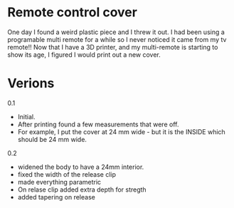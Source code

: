 # Remote control cover

One day I found a weird plastic piece and I threw it out. I had been using a
programable multi remote for a while so I never noticed it came from my tv
remote!! Now that I have a 3D printer, and my multi-remote is starting to show
its age, I figured I would print out a new cover.

# Verions

0.1
- Initial.
- After printing found a few measurements that were off.
- For example, I put the cover at 24 mm wide - but it is the INSIDE
  which should be 24 mm wide.

0.2  
- widened the body to have a 24mm interior.
- fixed the width of the release clip
- made everything parametric
- On relase clip added extra depth for stregth
- added tapering on release 
